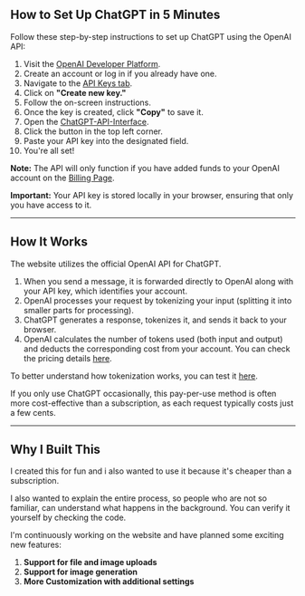 ## How to Set Up ChatGPT in 5 Minutes

Follow these step-by-step instructions to set up ChatGPT using the OpenAI API:  

1. Visit the [OpenAI Developer Platform](https://platform.openai.com/).  
2. Create an account or log in if you already have one.  
3. Navigate to the [API Keys tab](https://platform.openai.com/api-keys).  
4. Click on **"Create new key."**  
5. Follow the on-screen instructions.  
6. Once the key is created, click **"Copy"** to save it.  
7. Open the [ChatGPT-API-Interface](https://stoniye.github.io/ChatGPT-API-Interface/).  
8. Click the button in the top left corner.  
9. Paste your API key into the designated field.  
10. You're all set!  

**Note:** The API will only function if you have added funds to your OpenAI account on the [Billing Page](https://platform.openai.com/settings/organization/billing/overview).  

**Important:** Your API key is stored locally in your browser, ensuring that only you have access to it.  

---

## How It Works  

The website utilizes the official OpenAI API for ChatGPT.  

1. When you send a message, it is forwarded directly to OpenAI along with your API key, which identifies your account.  
2. OpenAI processes your request by tokenizing your input (splitting it into smaller parts for processing).  
3. ChatGPT generates a response, tokenizes it, and sends it back to your browser.  
4. OpenAI calculates the number of tokens used (both input and output) and deducts the corresponding cost from your account. You can check the pricing details [here](https://platform.openai.com/docs/pricing).  

To better understand how tokenization works, you can test it [here](https://platform.openai.com/tokenizer).  

If you only use ChatGPT occasionally, this pay-per-use method is often more cost-effective than a subscription, as each request typically costs just a few cents.  

---

## Why I Built This  

I created this for fun and i also wanted to use it because it's cheaper than a subscription.  

I also wanted to explain the entire process, so people who are not so familiar, can understand what happens in the background. You can verify it yourself by checking the code.  

I'm continuously working on the website and have planned some exciting new features:
1. **Support for file and image uploads**
2. **Support for image generation**
3. **More Customization with additional settings**
